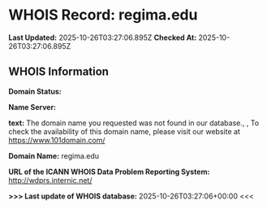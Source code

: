 # WHOIS Record: regima.edu

**Last Updated:** 2025-10-26T03:27:06.895Z
**Checked At:** 2025-10-26T03:27:06.895Z

## WHOIS Information

**Domain Status:** 

**Name Server:** 

**text:** The domain name you requested was not found in our database., , To check the availability of this domain name, please visit our website at https://www.101domain.com/

**Domain Name:** regima.edu

**URL of the ICANN WHOIS Data Problem Reporting System:** http://wdprs.internic.net/

**>>> Last update of WHOIS database:** 2025-10-26T03:27:06+00:00 <<<

